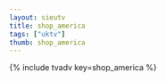 ```yaml
--- 
layout: sieutv
title: shop_america
tags: ["uktv"]
thumb: shop_america
---
```

{% include tvadv key=shop_america %}
